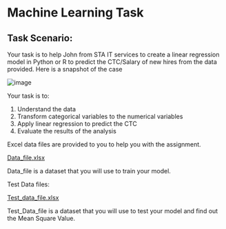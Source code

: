 # Machine Learning Task

## Task Scenario:

Your task is to help John from STA IT services to create a linear regression model in Python or R to predict the CTC/Salary of new hires from the data provided. Here is a snapshot of the case

![image](https://user-images.githubusercontent.com/86974424/172679546-0094f8ed-a7cf-4aa8-aeda-8dcf01a3ea46.png)

Your task is to:

1. Understand the data
2. Transform categorical variables to the numerical variables
3. Apply linear regression to predict the CTC
4. Evaluate the results of the analysis

Excel data files are provided to you to help you with the assignment.

[Data_file.xlsx](https://docs.google.com/spreadsheets/d/1bcOXd9dFhgxsmonqC0TtFLQrAKfzxQNL/edit?usp=sharing&ouid=106115340208586563833&rtpof=true&sd=true)

Data_file is a dataset that you will use to train your model.

Test Data files:

[Test_data_file.xlsx](https://docs.google.com/spreadsheets/d/1rsyHvyjVzl8YoIzRgyqNTxJIVUoNhivL/edit?usp=sharing&ouid=106115340208586563833&rtpof=true&sd=true)

Test_Data_file is a dataset that you will use to test your model and find out the Mean Square Value.

